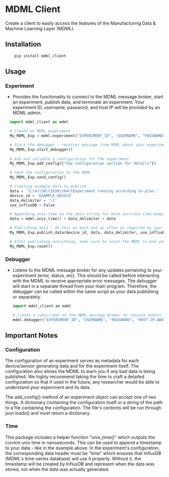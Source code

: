 # MDML Client

Create a client to easily access the features of the Manufacturing Data & Machine Learning Layer (MDML).

## Installation
```bash
    pip install mdml_client
```

## Usage

### Experiment
  * Provides the functionality to connect to the MDML message broker, start an experiment, publish data, and terminate an experiment. Your experiment ID, username, password, and host IP will be provided by an MDML admin.
  ```python
    import mdml_client as mdml

    # Create an MDML experiment
    My_MDML_Exp = mdml.experiment("EXPERIMENT_ID", "USERNAME", "PASSWORD", "HOST.IP.ADDRESS")

    # Start the debugger - receives message from MDML about your experiment
    My_MDML_Exp.start_debugger()
    
    # Add and validate a configuration for the experiment
    My_MDML_Exp.add_config({"See Configuration section for details"})

    # Send the configuration to the MDML
    My_MDML_Exp.send_config()

    # Creating example data to publish
    data = '1\t4\t30\t1630\t64\tExperiment running according to plan.'
    device_id = 'EXAMPLE_DEVICE'
    data_delimiter = '\t'
    use_influxDB = False

    # Appending unix time to the data string for more accurate time-keeping (see Time section)
    data = mdml.unix_time() + data_delimiter + data

    # Publishing data - do this as much and as often as required by your experiment
    My_MDML_Exp.publish_data(device_id, data, data_delimiter, use_influxDB)

    # After publishing everything, make sure to reset the MDML to end your experiment!
    My_MDML_Exp.reset()
  ```
### Debugger
* Listens to the MDML message broker for any updates pertaining to your experiment (error, status, etc). This should be called before interacting with the MDML to receive appropriate error messages. The debugger will start in a separate thread from your main program. Therefore, the debugger can be called within the same script as your data publishing or separately.
    ```python
    import mdml_client as mdml
    
    # Create a subscriber on the MDML message broker to receive events while using MDML  
    mdml.debugger("EXPERIMENT_ID", "USERNAME", "PASSWORD", "HOST.IP.ADDRESS")

    ```

## Important Notes

### Configuration
The configuration of an experiment serves as metadata for each device/sensor generating data and for the experiment itself. The configuration also allows the MDML to warn you if any bad data is being published. We highly recommend taking the time to craft a detailed configuration so that if used in the future, any researcher would be able to understand your experiment and its data.

The add_config() method of an experiment object can accept one of two things. A dictionary containing the configuration itself or a string of the path to a file containing the configuration. The file's contents will be run through json.loads() and must return a dictionary.  

### Time
This package includes a helper function "unix_time()" which outputs the current unix time in nanoseconds. This can be used to append a timestamp to your data - like in the example above. In the experiment's configuration, the corresponding data header must be "time" which ensures that InfluxDB (MDML's time-series database) will use it properly. Without it, the timestamp will be created by InfluxDB and represent when the data was stored, not when the data was actually generated.